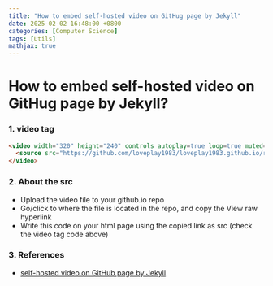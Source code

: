 ```yaml
---
title: "How to embed self-hosted video on GitHug page by Jekyll"
date: 2025-02-02 16:48:00 +0800
categories: [Computer Science]
tags: [Utils]
mathjax: true
---
```


# How to embed self-hosted video on GitHug page by Jekyll?

### 1. video tag
```html
<video width="320" height="240" controls autoplay=true loop=true muted=true>
  <source src="https://github.com/loveplay1983/loveplay1983.github.io/raw/refs/heads/main/assets/videos/Hangzhou-zoo.mp4">
</video>
```

### 2. About the src 
- Upload the video file to your github.io repo
- Go/click to where the file is located in the repo, and copy the View raw hyperlink
- Write this code on your html page using the copied link as src (check the video tag code above)


### 3. References
- [self-hosted video on GitHub page by Jekyll](https://medium.com/@ciaranbench/how-to-add-a-video-file-on-github-pages-github-io-website-html-a2e9dd81618a)


